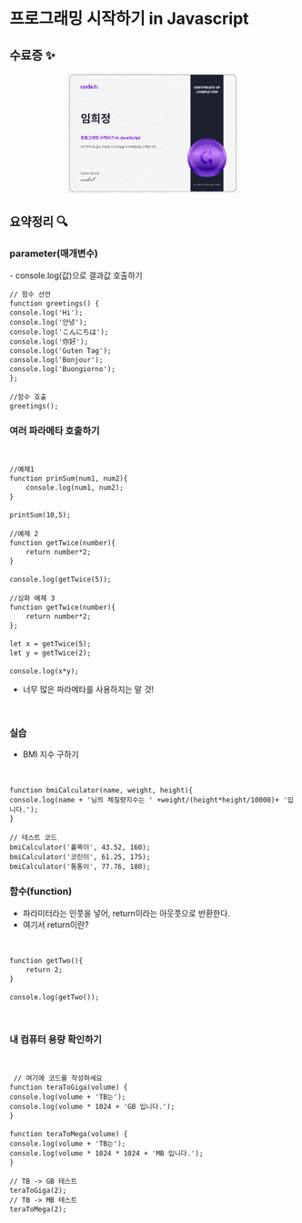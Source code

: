 <h1> 프로그래밍 시작하기 in Javascript </h1>

## 수료증 ✨

<p align="center">
<img src="/main/certificates.jpg" style="width:300px">
</p> 

## 요약정리 🔍

<h3> parameter(매개변수) </h3>
- console.log(값)으로 결과값 호출하기

</br>
    
    // 함수 선언
    function greetings() {
    console.log('Hi');
    console.log('안녕');
    console.log('こんにちは');
    console.log('你好');
    console.log('Guten Tag');
    console.log('Bonjour');
    console.log('Buongiorno');
    };

    //함수 호출
    greetings();

<h3>여러 파라메타 호출하기 </h3>

</br>

    //예제1
    function prinSum(num1, num2){
        console.log(num1, num2);
    }

    printSum(10,5);

    //예제 2
    function getTwice(number){
        return number*2;
    }   

    console.log(getTwice(5));

    //심화 예제 3
    function getTwice(number){
        return number*2;
    };

    let x = getTwice(5);
    let y = getTwice(2);

    console.log(x*y);

- 너무 많은 파라메타를 사용하지는 말 것!
</br>

<h3>실습</h3>

- BMI 지수 구하기

</br>

    function bmiCalculator(name, weight, height){
    console.log(name + '님의 체질량지수는 ' +weight/(height*height/10000)+ '입니다.');
    }

    // 테스트 코드
    bmiCalculator('홀쭉이', 43.52, 160);
    bmiCalculator('코린이', 61.25, 175);
    bmiCalculator('통통이', 77.76, 180);


<h3> 함수(function) </h3>

- 파라미터라는 인풋을 넣어, return이라는 아웃풋으로 반환한다.
- 여기서 return이란?

</br>

    function getTwo(){
        return 2;
    }

    console.log(getTwo());

</br>

<h3>내 컴퓨터 용량 확인하기 </h3>
</br>

     // 여기에 코드를 작성하세요
    function teraToGiga(volume) {
    console.log(volume + 'TB는');
    console.log(volume * 1024 + 'GB 입니다.');
    }

    function teraToMega(volume) {
    console.log(volume + 'TB는');
    console.log(volume * 1024 * 1024 + 'MB 입니다.');
    }

    // TB -> GB 테스트
    teraToGiga(2);
    // TB -> MB 테스트
    teraToMega(2);
 
